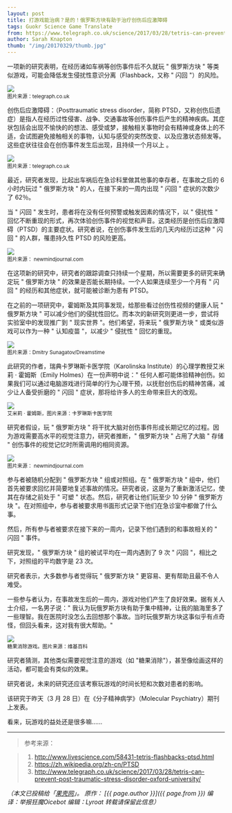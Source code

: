 ```yaml
---
layout: post
title: 打游戏能治病？是的！俄罗斯方块有助于治疗创伤后应激障碍
tags: Guokr Science Game Translate
from: https://www.telegraph.co.uk/science/2017/03/28/tetris-can-prevent-post-traumatic-stress-disorder-oxford-university/
author: Sarah Knapton
thumb: "/img/20170329/thumb.jpg"
---
```


一项新的研究表明，在经历诸如车祸等创伤事件后不久就玩 " 俄罗斯方块 " 等类似游戏，可能会降低发生侵扰性意识分离（Flashback，又称 " 闪回 "）的风险。

<img src="{{site.cdn}}/img/20170329/001.jpg"><br><small>
图片来源：telegraph.co.uk</small>

创伤后应激障碍：（Posttraumatic stress disorder，简称 PTSD，又称创伤后遗症）是指人在经历过性侵害、战争、交通事故等创伤事件后产生的精神疾病。其症状包括会出现不愉快的的想法、感受或梦，接触相关事物时会有精神或身体上的不适，会试图避免接触相关的事物，认知与感受的突然改变、以及应激状态频发等。这些症状往往会在创伤事件发生后出现，且持续一个月以上 。

<img src="{{site.cdn}}/img/20170329/002.jpg"><br><small>
图片来源：telegraph.co.uk</small>

最近，研究者发现，比起出车祸后在急诊科里做其他事的幸存者，在事故之后的 6 小时内玩过 " 俄罗斯方块 " 的人，在接下来的一周内出现 " 闪回 " 症状的次数少了 62％。

当 " 闪回 " 发生时，患者将在没有任何预警或触发因素的情况下，以 " 侵扰性 " 回忆不断重现的形式，再次体验创伤事件的视觉和声音。这类经历是创伤后应激障碍（PTSD）的主要症状。研究者说，在创伤事件发生后的几天内经历过这种 " 闪回 " 的人群，罹患持久性 PTSD 的风险更高。

<img src="{{site.cdn}}/img/20170329/003.jpg"><br><small>
图片来源： newmindjournal.com</small>

在这项新的研究中，研究者的跟踪调查只持续一个星期，所以需要更多的研究来确定玩 " 俄罗斯方块 " 的效果是否能长期持续。一个人如果连续至少一个月有 " 闪回 " 的经历和其他症状，就可能被诊断为患有 PTSD。

在之前的一项研究中，霍姆斯及其同事发现，给那些看过创伤性视频的健康人玩 " 俄罗斯方块 " 可以减少他们的侵扰性回忆。而本次的新研究则更进一步，尝试将实验室中的发现推广到 " 现实世界 "。他们希望，将来玩 " 俄罗斯方块 " 或类似游戏可以作为一种 " 认知疫苗 "，以减少 " 侵扰性 " 回忆的重现。

<img src="{{site.cdn}}/img/20170329/004.jpg"><br><small>
图片来源：Dmitry Sunagatov/Dreamstime</small>

此研究的作者，瑞典卡罗琳斯卡医学院（Karolinska Institute）的心理学教授艾米莉 · 霍姆斯（Emily Holmes）在一份声明中说：" 任何人都可能体验精神创伤。如果我们可以通过电脑游戏进行简单的行为心理干预，以抚慰创伤后的精神苦痛，减少让人备受折磨的 " 闪回 " 症状，那将给许多人的生命带来巨大的改观。

<img src="{{site.cdn}}/img/20170329/005.jpg"><br><small>
艾米莉 · 霍姆斯，图片来源：卡罗琳斯卡医学院</small>

研究者假设，玩 " 俄罗斯方块 " 将干扰大脑对创伤事件形成长期记忆的过程。因为游戏需要高水平的视觉注意力，研究者推断，" 俄罗斯方块 " 占用了大脑 " 存储 " 创伤事件的视觉记忆时所需调用的相同资源。

<img src="{{site.cdn}}/img/20170329/006.jpg"><br><small>
图片来源： newmindjournal.com</small>

参与者被随机分配到 " 俄罗斯方块 " 组或对照组。在 " 俄罗斯方块 " 组中，他们首先被要求回忆并简要地复述事故的情况。研究者说，这是为了重新激活记忆，使其在存储之前处于 " 可塑 " 状态。然后，研究者让他们玩至少 10 分钟 " 俄罗斯方块 "。在对照组中，参与者被要求用书面形式记录下他们在急诊室中都做了什么事。

然后，所有参与者被要求在接下来的一周内，记录下他们遇到的和事故相关的 " 闪回 " 事件。

研究发现，" 俄罗斯方块 " 组的被试平均在一周内遇到了 9 次 " 闪回 "，相比之下，对照组的平均数字是 23 次。

研究者表示，大多数参与者觉得玩 " 俄罗斯方块 " 更容易、更有帮助且最不令人难受。

一些参与者认为，在事故发生后的一周内，游戏对他们产生了良好效果。据有关人士介绍，一名男子说：" 我认为玩俄罗斯方块有助于集中精神，让我的脑海里多了一些理智。我在医院时没怎么去回想那个事故。当时玩俄罗斯方块这事似乎有点奇怪，但回头看来，这对我有很大帮助。"

<img src="{{site.cdn}}/img/20170329/007.jpg"><br><small>
糖果消除游戏。图片来源：维基百科</small>

研究者猜测，其他类似需要视觉注意的游戏（如 "糖果消除"），甚至像绘画这样的活动，都可能会有类似的效果。

研究者说，未来的研究还应该考察玩游戏的时间长短和次数对患者的影响。

该研究于昨天（3 月 28 日）在《分子精神病学》（Molecular Psychiatry）期刊上发表。

看来，玩游戏的益处还是很多嘛……

----

> 参考来源：

> 1. http://www.livescience.com/58431-tetris-flashbacks-ptsd.html
> 2. https://zh.wikipedia.org/zh-cn/PTSD
> 3. http://www.telegraph.co.uk/science/2017/03/28/tetris-can-prevent-post-traumatic-stress-disorder-oxford-university/


_（本文已投稿给「[果壳网](https://www.guokr.com/)」。 原作： [{{ page.author }}]({{ page.from }}) 编译：举报狂魔Oicebot 编辑：Lyroat 转载请保留此信息）_
